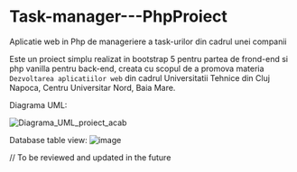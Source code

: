 # Task-manager---PhpProiect
Aplicatie web in Php de manageriere a task-urilor din cadrul unei companii

Este un proiect simplu realizat in bootstrap 5 pentru partea de frond-end si php vanilla pentru back-end, creata cu scopul de a promova materia `Dezvoltarea aplicatiilor web` din cadrul Universitatii Tehnice din Cluj Napoca, Centru Universitar Nord, Baia Mare.

Diagrama UML:

![Diagrama_UML_proiect_acab](https://user-images.githubusercontent.com/61993730/172602048-8091a630-3950-48eb-9258-c209c2bc41eb.png)

Database table view:
![image](https://user-images.githubusercontent.com/61993730/172601321-6df0e95d-648a-4b42-bd7b-6694b936c2ce.png)



// To be reviewed and updated in the future
